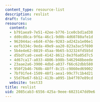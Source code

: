 ```yaml
---
content_type: resource-list
description: reslist
draft: false
resources:
  content:
  - b791aea9-7e51-42ee-b776-1ce0cbd1ad38
  - dd0cd8ca-9f6a-46c1-9d0b-4d60780afe1d
  - 962044ac-e6d4-47de-9283-ad242a1e06e1
  - eefb334c-9eda-49e9-aa20-823a3ac5f690
  - 5b4e4e62-0819-45aa-9b65-b32324fd5b5d
  - d5bdfca0-cee8-4142-8612-8e3f6a05d7c5
  - 4d67ca17-a033-4806-b98b-5462948beede
  - 23aae2a6-3900-4dbd-a037-f66c62dbb580
  - 950f2b46-760b-48ff-8c15-c9860ed69002
  - 7bf91fe4-1509-48f1-aea1-99c77c1b4d21
  - 55d76e67-6b12-413b-a095-1b4f707e89cd
  website: test33
title: reslist
uid: 2085cab3-6556-425a-9eee-6023147dd9e6
---
```

